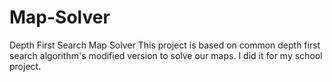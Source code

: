 # Map-Solver
Depth First Search Map Solver
This project is based on common depth first search algorithm's modified version to solve our maps.
I did it for my school project.
